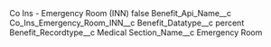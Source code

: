 <?xml version="1.0" encoding="UTF-8"?>
<CustomMetadata xmlns="http://soap.sforce.com/2006/04/metadata" xmlns:xsi="http://www.w3.org/2001/XMLSchema-instance" xmlns:xsd="http://www.w3.org/2001/XMLSchema">
    <label>Co Ins - Emergency Room (INN)</label>
    <protected>false</protected>
    <values>
        <field>Benefit_Api_Name__c</field>
        <value xsi:type="xsd:string">Co_Ins_Emergency_Room_INN__c</value>
    </values>
    <values>
        <field>Benefit_Datatype__c</field>
        <value xsi:type="xsd:string">percent</value>
    </values>
    <values>
        <field>Benefit_Recordtype__c</field>
        <value xsi:type="xsd:string">Medical</value>
    </values>
    <values>
        <field>Section_Name__c</field>
        <value xsi:type="xsd:string">Emergency Room</value>
    </values>
</CustomMetadata>
